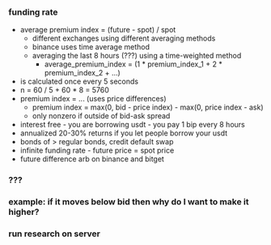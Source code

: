 ### funding rate
- average premium index = (future - spot) / spot
  - different exchanges using different averaging methods
  - binance uses time average method
  - averaging the last 8 hours (???) using a time-weighted method
    - average_premium_index = (1 * premium_index_1 + 2 * premium_index_2 + ...)
- is calculated once every 5 seconds
- n = 60 / 5 + 60 * 8 = 5760
- premium index = ... (uses price differences)
  - premium index = max(0, bid - price index) - max(0, price index - ask)
  - only nonzero if outside of bid-ask spread
- interest free - you are borrowing usdt - you pay 1 bip every 8 hours
- annualized 20-30% returns if you let people borrow your usdt
- bonds of > regular bonds, credit default swap
- infinite funding rate - future price = spot price
- future difference arb on binance and bitget

### ???

### example: if it moves below bid then why do I want to make it higher?

### run research on server
